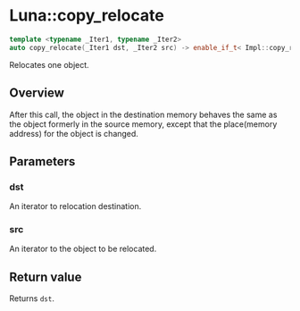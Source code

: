 # Luna::copy_relocate

```c++
template <typename _Iter1, typename _Iter2>
auto copy_relocate(_Iter1 dst, _Iter2 src) -> enable_if_t< Impl::copy_relocate_is_value_type_trivial< _Iter1, _Iter2 >::value, _Iter1 >
```

Relocates one object. 

## Overview
After this call, the object in the destination memory behaves the same as the object formerly in the source memory, except that the place(memory address) for the object is changed. 

## Parameters
### dst
An iterator to relocation destination. 

### src
An iterator to the object to be relocated. 

## Return value
Returns `dst`. 

